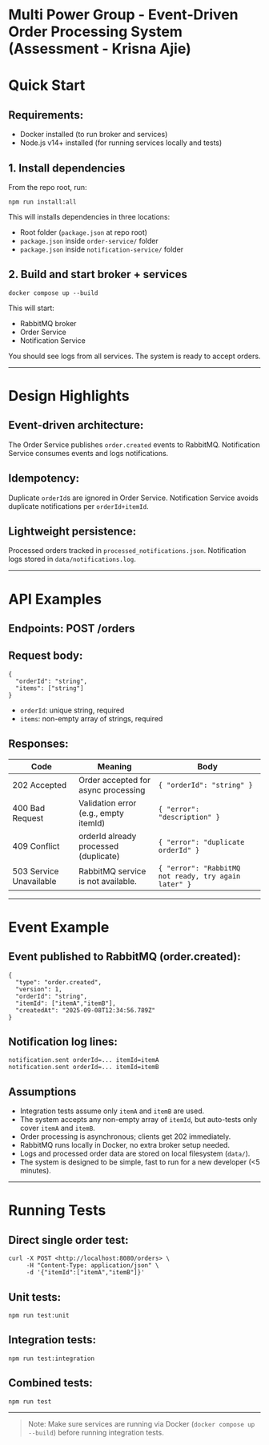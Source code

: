 # Multi Power Group - Event‑Driven Order Processing System (Assessment - Krisna Ajie)

# Quick Start

## Requirements:
- Docker installed (to run broker and services)
- Node.js v14+ installed (for running services locally and tests)

## 1. Install dependencies

From the repo root, run:
```
npm run install:all
```

This will installs dependencies in three locations:
- Root folder (`package.json` at repo root)
- `package.json` inside `order-service/` folder
- `package.json` inside `notification-service/` folder

## 2. Build and start broker + services
```
docker compose up --build
```

This will start:
- RabbitMQ broker
- Order Service
- Notification Service

You should see logs from all services. The system is ready to accept orders.

---

# Design Highlights

## Event-driven architecture:
  The Order Service publishes `order.created` events to RabbitMQ.
  Notification Service consumes events and logs notifications.

## Idempotency:
  Duplicate `orderId`s are ignored in Order Service.
  Notification Service avoids duplicate notifications per `orderId+itemId`.

## Lightweight persistence:
  Processed orders tracked in `processed_notifications.json`.
  Notification logs stored in `data/notifications.log`.

---

# API Examples

## Endpoints: POST /orders

## Request body:

```
{
  "orderId": "string",
  "items": ["string"]
}
```
  - `orderId`: unique string, required
  - `items`: non-empty array of strings, required

## Responses:

| Code                     | Meaning                               | Body                                                |
| ------------------------ | ------------------------------------- | --------------------------------------------------- |
| 202 Accepted             | Order accepted for async processing   | `{ "orderId": "string" }`                           |
| 400 Bad Request          | Validation error (e.g., empty itemId) | `{ "error": "description" }`                        |
| 409 Conflict             | orderId already processed (duplicate) | `{ "error": "duplicate orderId" }`                  |
| 503 Service Unavailable  | RabbitMQ service is not available.    | `{ "error": "RabbitMQ not ready, try again later" }`|


---

# Event Example

## Event published to RabbitMQ (order.created):

```
{
  "type": "order.created",
  "version": 1,
  "orderId": "string",
  "itemId": ["itemA","itemB"],
  "createdAt": "2025-09-08T12:34:56.789Z"
}
```

## Notification log lines:

```
notification.sent orderId=... itemId=itemA
notification.sent orderId=... itemId=itemB
```

## **Assumptions**
  - Integration tests assume only `itemA` and `itemB` are used.
  - The system accepts any non-empty array of `itemId`, but auto-tests only cover `itemA` and `itemB`.
  - Order processing is asynchronous; clients get 202 immediately.
  - RabbitMQ runs locally in Docker, no extra broker setup needed.
  - Logs and processed order data are stored on local filesystem (`data/`).
  - The system is designed to be simple, fast to run for a new developer (<5 minutes).


---

# Running Tests

## Direct single order test:
```
curl -X POST <http://localhost:8080/orders> \
     -H "Content-Type: application/json" \
     -d '{"itemId":["itemA","itemB"]}'
```

## Unit tests:
```
npm run test:unit
```

## Integration tests:
```
npm run test:integration
```

## Combined tests:
```
npm run test
```
---
> Note: Make sure services are running via Docker (`docker compose up --build`) before running integration tests.
